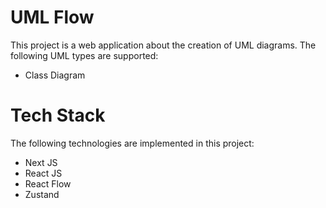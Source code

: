 # UML Flow
This project is a web application about the creation of UML diagrams.
The following UML types are supported:
- Class Diagram

# Tech Stack

The following technologies are implemented in this project:
- Next JS
- React JS
- React Flow
- Zustand